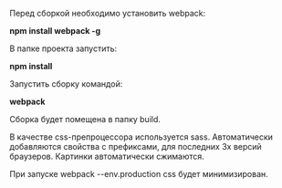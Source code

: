 Перед сборкой необходимо установить webpack:

**npm install webpack -g**

В папке проекта запустить:

**npm install**


Запустить сборку командой:

**webpack**

Сборка будет помещена в папку build.

В качестве css-препроцессора используется sass.
Автоматически добавляются свойства с префиксами, для последних 3х версий браузеров.
Картинки автоматически сжимаются.

При запуске webpack --env.production css будет минимизирован.





